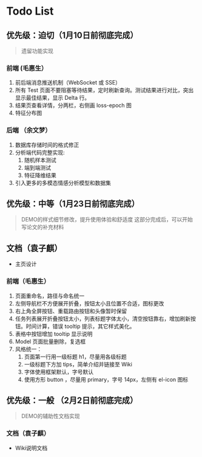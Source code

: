 # Todo List

## 优先级：迫切（1月10日前彻底完成）
> 遗留功能实现

### 前端 (毛惠生）
1. 前后端消息推送机制（WebSocket 或 SSE）
2. 所有 Test 页面不要阻塞等待结果，定时刷新查询。测试结果进行对比，突出显示最佳结果，显示 Delta 行。
3. 结果页查看详情，分两栏，右侧画 loss-epoch 图
4. 特征分布图

### 后端 （余文梦）
1. 数据库存储时间的格式修正
2. 分析端代码完整实现:
    1. 随机样本测试
    2. 端到端测试
    3. 特征降维结果
3. 引入更多的多模态情感分析模型和数据集

## 优先级：中等（1月23日前彻底完成）
> DEMO的样式细节修改，提升使用体验和舒适度
> 这部分完成后，可以开始写论文的补充材料

## 文档（袁子麒）
- 主页设计

### 前端（毛惠生）
1. 页面重命名，路径与命名统一
2. 左侧导航栏不方便展开折叠，按钮太小且位置不合适，图标更改
3. 右上角全屏按钮、重载路由按钮和头像暂时保留
4. 任务列表展开折叠按钮太小，列表标题字体太小，清空按钮靠右，增加刷新按钮。时间计算，错误 tooltip 提示，其它样式美化。
5. 表格中按钮增加 tooltip 显示说明
6. Model 页面批量删除，复选框
7. 风格统一：
    1. 页面第一行用一级标题 h1，尽量用各级标题
    2. 一级标题下方加 tips，简单介绍并链接至 Wiki
    3. 字体使用框架默认，字号默认
    4. 使用方形 button ，尽量用 primary，字号 14px，左侧有 el-icon 图标

## 优先级：一般 （2月2日前彻底完成）
> DEMO的辅助性文档实现

### 文档（袁子麒）
- Wiki说明文档
